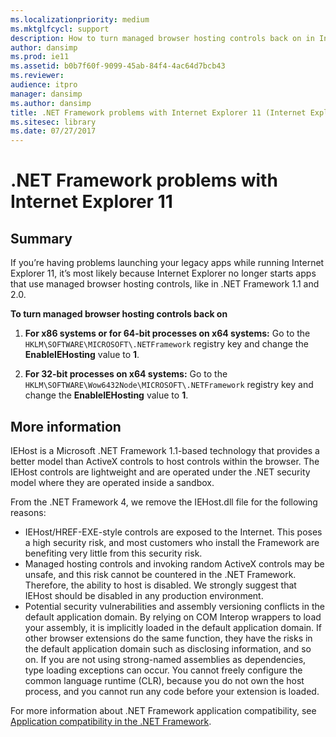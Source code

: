```yaml
---
ms.localizationpriority: medium
ms.mktglfcycl: support
description: How to turn managed browser hosting controls back on in Internet Explorer 11.
author: dansimp
ms.prod: ie11
ms.assetid: b0b7f60f-9099-45ab-84f4-4ac64d7bcb43
ms.reviewer:
audience: itpro
manager: dansimp
ms.author: dansimp
title: .NET Framework problems with Internet Explorer 11 (Internet Explorer 11 for IT Pros)
ms.sitesec: library
ms.date: 07/27/2017
---
```



# .NET Framework problems with Internet Explorer 11

## Summary

If you’re having problems launching your legacy apps while running Internet Explorer 11, it’s most likely because Internet Explorer no longer starts apps that use managed browser hosting controls, like in .NET Framework 1.1 and 2.0.

 **To turn managed browser hosting controls back on**

1.  **For x86 systems or for 64-bit processes on x64 systems:** Go to the `HKLM\SOFTWARE\MICROSOFT\.NETFramework` registry key and change the **EnableIEHosting** value to **1**.

2.  **For 32-bit processes on x64 systems:** Go to the `HKLM\SOFTWARE\Wow6432Node\MICROSOFT\.NETFramework` registry key and change the **EnableIEHosting** value to **1**.

## More information

IEHost is a Microsoft .NET Framework 1.1-based technology that provides a better model than ActiveX controls to host controls within the browser. The IEHost controls are lightweight and are operated under the .NET security model where they are operated inside a sandbox. 

From the .NET Framework 4, we remove the IEHost.dll file for the following reasons:

- IEHost/HREF-EXE-style controls are exposed to the Internet. This poses a high security risk, and most customers who install the Framework are benefiting very little from this security risk.
- Managed hosting controls and invoking random ActiveX controls may be unsafe, and this risk cannot be countered in the .NET Framework. Therefore, the ability to host is disabled. We strongly suggest that IEHost should be disabled in any production environment.
- Potential security vulnerabilities and assembly versioning conflicts in the default application domain. By relying on COM Interop wrappers to load your assembly, it is implicitly loaded in the default application domain. If other browser extensions do the same function, they have the risks in the default application domain such as disclosing information, and so on. If you are not using strong-named assemblies as dependencies, type loading exceptions can occur. You cannot freely configure the common language runtime (CLR), because you do not own the host process, and you cannot run any code before your extension is loaded.

For more information about .NET Framework application compatibility, see [Application compatibility in the .NET Framework](/dotnet/framework/migration-guide/application-compatibility).
